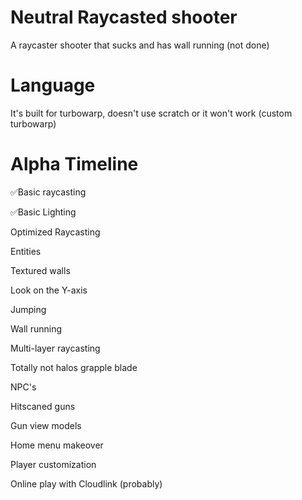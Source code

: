 # Neutral Raycasted shooter
A raycaster shooter that sucks and has wall running (not done)

# Language
It's built for turbowarp, doesn't use scratch or it won't work (custom turbowarp)

# Alpha Timeline

✅Basic raycasting

✅Basic Lighting

Optimized Raycasting

Entities

Textured walls

Look on the Y-axis

Jumping

Wall running

Multi-layer raycasting

Totally not halos grapple blade

NPC's

Hitscaned guns

Gun view models

Home menu makeover

Player customization

Online play with Cloudlink (probably)


